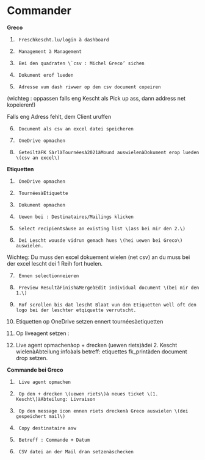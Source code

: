 # Commander

**Greco**

1.      Freschkescht.lu/login à dashboard

2.      Management à Management

3.      Bei den quadraten \`csv : Michel Greco’ sichen

4.      Dokument erof lueden

5.      Adresse vum dash riwwer op den csv document copeiren

\(wichteg : oppassen falls eng Kescht als Pick up ass, dann address net kopeieren!\)

Falls eng Adress fehlt, dem Client uruffen

6.      Document als csv an excel datei speicheren

7.      OneDrive opmachen

8.      GeteiltàFK SàrlàTournéesà2021àMound auswielenàDokument erop lueden \(csv an excel\)

**Etiquetten**

1.      OneDrive opmachen

2.      TournéesàEtiquette

3.      Dokument opmachen

4.      Uewen bei : Destinataires/Mailings klicken

5.      Select recipientsàuse an existing list \(ass bei mir den 2.\)

6.      Dei Lescht wousde vidrun gemach hues \(hei uewen bei Greco\) auswielen.

Wichteg: Du muss den excel dokuement wielen \(net csv\) an du muss bei der excel lescht dei 1 Reih fort huelen.

7.      Ennen selectionneieren

8.      Preview ResultàFinish&MergeàEdit individual document \(bei mir den 1.\)

9.      Rof scrollen bis dat lescht Blaat vun den Etiquetten well oft den logo bei der leschter etqiquette verrutscht.

10.  Etiquetten op OneDrive setzen ennert tournéesàetiquetten

11.  Op liveagent setzen :

12.  Live agent opmachenàop + drecken \(uewen riets\)àdei 2. Kescht wielenàAbteilung:infoàals betreff: etiquettes fk\_printàden document drop setzen.

**Commande bei Greco**

1.      Live agent opmachen

2.      Op den + drecken \(uewen riets\)à neues ticket \(1. Kescht\)àAbteilung: Livraison

3.      Op den message icon ennen riets dreckenà Greco auswielen \(dei gespeichert mail\)

4.      Copy destinataire asw

5.      Betreff : Commande + Datum

6.      CSV datei an der Mail dran setzenàschecken


